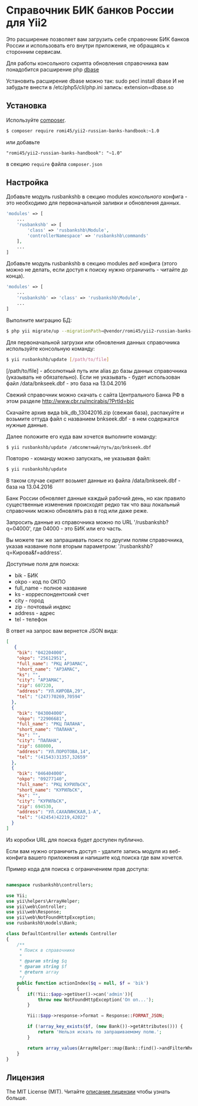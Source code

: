 # Справочник БИК банков России для Yii2

Это расширение позволяет вам загрузить себе справочник БИК банков России и использовать его внутри приложения, не обращаясь к сторонним сервисам.

Для работы консольного скрипта обновления справочника вам понадобится расширение php [dbase](https://pecl.php.net/package/dbase)

Установить расширение dbase можно так: sudo pecl install dbase
И не забудьте внести в /etc/php5/cli/php.ini запись: extension=dbase.so

## Установка

Используйте [composer](http://getcomposer.org/download/).

```bash
$ composer require romi45/yii2-russian-banks-handbook:~1.0
```

или добавьте

```
"romi45/yii2-russian-banks-handbook": "~1.0"
```
в секцию `require` файла `composer.json`


## Настройка

Добавьте модуль rusbankshb в секцию modules *консольного* конфига - это необходимо для первоначальной заливки и обновления данных.

```php
'modules' => [
    ...
    'rusbankshb' => [
        'class' => 'rusbankshb\Module',
        'controllerNamespace' => 'rusbankshb\commands'
    ],
    ...
]
```

Добавьте модуль rusbankshb в секцию modules *веб* конфига (этого можно не делать, если доступ к поиску нужно ограничить - читайте до конца).

```php
'modules' => [
    ...
    'rusbankshb' => 'class' => 'rusbankshb\Module',
    ...
]
```

Выполните миграцию БД:

```bash
$ php yii migrate/up --migrationPath=@vendor/romi45/yii2-russian-banks-handbook/migrations
```


Для первоначальной загрузки или обновления данных справочника используйте консольную команду:

```bash
$ yii rusbankshb/update [/path/to/file]
```

[/path/to/file] - абсолютный путь или alias до базы данных справочника (указывать не обязательно). Если не указывать - будет использован файл /data/bnkseek.dbf - это база на 13.04.2016



Свежий справочник можно скачать с сайта Центрального Банка РФ в этом разделе http://www.cbr.ru/mcirabis/?PrtId=bic

Скачайте архив вида bik_db_13042016.zip (свежая база), распакуйте и возьмите оттуда файл с названием bnkseek.dbf - в нем содержатся нужные данные.

Далее положите его куда вам хочется выполните команду:

```bash
$ yii rusbankshb/update /абсолютный/путь/до/bnkseek.dbf
```

Повторю - команду можно запускать, не указывая файл:

```bash
$ yii rusbankshb/update
```

В таком случае скрипт возьмет данные из файла /data/bnkseek.dbf - база на 13.04.2016

Банк России обновляет данные каждый рабочий день, но как правило существенные изменения происходят редко так что ваш локальный справочник можно обновлять раз в год или даже реже.


Запросить данные из справочника можно по URL '/rusbankshb?q=04000', где 04000 - это БИК или его часть.

Вы можете так же запрашивать поиск по другим полям справочника, указав название поля вторым параметром: '/rusbankshb?q=Кирова&f=address'.

Доступные поля для поиска:

* bik - БИК
* okpo - код по ОКПО
* full_name - полное название
* ks - корреспондентский счет
* city - город
* zip - почтовый индекс
* address - адрес
* tel - телефон


В ответ на запрос вам вернется JSON вида:

```json
[
   {
    "bik": "042204000",
    "okpo": "25612951",
    "full_name": "РКЦ АРЗАМАС",
    "short_name": "АРЗАМАС",
    "ks": "",
    "city": "АРЗАМАС",
    "zip": 607220,
    "address": "УЛ.КИРОВА,29",
    "tel": "(247)70269,70594"
  },
  {
    "bik": "043004000",
    "okpo": "22906681",
    "full_name": "РКЦ ПАЛАНА",
    "short_name": "ПАЛАНА",
    "ks": "",
    "city": "ПАЛАНА",
    "zip": 688000,
    "address": "УЛ.ПОРОТОВА,14",
    "tel": "(41543)31357,32659"
  },
  {
    "bik": "046404000",
    "okpo": "09277140",
    "full_name": "РКЦ КУРИЛЬСК",
    "short_name": "КУРИЛЬСК",
    "ks": "",
    "city": "КУРИЛЬСК",
    "zip": 694530,
    "address": "УЛ.САХАЛИНСКАЯ,1-А",
    "tel": "(42454)42219,42022"
  }
]
```

Из коробки URL для поиска будет доступен публично.

Если вам нужно ограничить доступ - удалите запись модуля из веб-конфига вашего приложения и напишите код поиска где вам хочется.

Пример кода для поиска с ограничением прав доступа:

```php

namespace rusbankshb\controllers;

use Yii;
use yii\helpers\ArrayHelper;
use yii\web\Controller;
use yii\web\Response;
use yii\web\NotFoundHttpException;
use rusbankshb\models\Bank;

class DefaultController extends Controller
{
    /**
     * Поиск в справочнике
     *
     * @param string $q
     * @param string $f
     * @return array
     */
    public function actionIndex($q = null, $f = 'bik')
    {
        if(!Yii::$app->getUser()->can('admin')){
            throw new NotFoundHttpException('Оп оп...');
        }

        Yii::$app->response->format = Response::FORMAT_JSON;

        if (!array_key_exists($f, (new Bank())->getAttributes())) {
            return 'Нельзя искать по запрашиваемому полю.';
        }

        return array_values(ArrayHelper::map(Bank::find()->andFilterWhere(['like', $f, $q])->all(), 'bik', 'attributes'));
    }
}
```


## Лицензия

The MIT License (MIT). Читайте [описание лицензии](LICENSE.md) чтобы узнать больше.